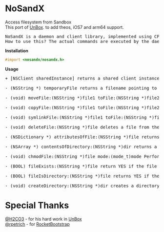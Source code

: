 NoSandX
=======

Access filesystem from Sandbox<br>
This port of [UnBox](https://github.com/H2CO3/Unbox).  to add theos, iOS7 and arm64 support.

<pre>
NoSandX is a daemon and client library, implemented using CPDistributedMessagingCenter, to make various filesystem operations possible for restricted/sandboxed applications. Having a similar functionality to as of Sandcastle, NoSandX makes it possible to actually execute filesystem operations as if under user root. Unbox also doesn't hook into Springboard (as it has a separate daemon), so it won't cause your iPhone's UI to lag or become unresponsive.
How to use this? The actual commands are executed by the daemon which does setuid(0) to run under user root. You communicate with it using the client library. The synopsys of the commands follows.
</pre>

**Installation**

```objective-c
#import <nosandx/nosandx.h>
```


**Usage**

<pre>
+ [NSClient sharedInstance] returns a shared client instance. You'll call its methods to perform operations.

- (NSString *) temporaryFile returns a filename pointing to a file in /tmp. It is, thus, guaranteed to be writable and it also permits chmod() and chown() syscalls.

- (void) moveFile:(NSString *)file1 toFile:(NSString *)file2 moves the file at path fil1 to te path file2.

- (void) copyFile:(NSString *)file1 toFile:(NSString *)file2 the same as the last one, but copies over the source file.

- (void) symlinkFile:(NSString *)file1 toFile:(NSString *)file2 and this one created a soft link, respectively.

- (void) deleteFile:(NSString *)file deletes a file from the filesystem.

- (NSDictionary *) attributesOfFile:(NSString *)file returns the attribute dictionary of the file at path 'file', as specified by NSFileManager.

- (NSArray *) contentsOfDirectory:(NSString *)dir returns a list of filenames that are present in the directory specified by 'dir'.

- (void) chmodFile:(NSString *)file mode:(mode_t)mode Performs a chmod() on the file 'file', treating 'mode' as an octal bitmask.

- (BOOL) fileExists:(NSString *)file return YES if the file specified by the path 'file' exists on the filesystem.

- (BOOL) fileIsDirectory:(NSString *)file returns YES if the file specified by 'file' is a directory.

- (void) createDirectory:(NSString *)dir creates a directory at the path specified by 'dir' (including the directory's name as well!)
</pre>

Special Thanks
==============
[@H2CO3](https://github.com/H2CO3) - for his hard work in [UnBox](https://github.com/H2CO3/Unbox)<br>
[@rpetrich](https://github.com/rpetrich) - for [RocketBootstrap](https://github.com/rpetrich/RocketBootstrap)
